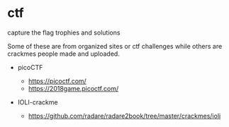 # ctf

capture the flag trophies and solutions

Some of these are from organized sites or ctf challenges while others are crackmes people made and uploaded.

* picoCTF
    * https://picoctf.com/
    * https://2018game.picoctf.com/

* IOLI-crackme
    * https://github.com/radare/radare2book/tree/master/crackmes/ioli


